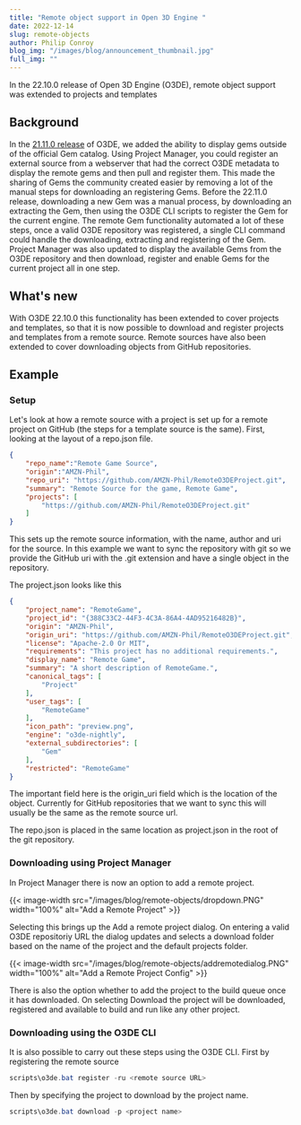 ```yaml
---
title: "Remote object support in Open 3D Engine "
date: 2022-12-14
slug: remote-objects
author: Philip Conroy
blog_img: "/images/blog/announcement_thumbnail.jpg"
full_img: ""
---
```


In the 22.10.0 release of Open 3D Engine (O3DE), remote object support was extended to projects and templates

## Background

In the [21.11.0 release](/blog/posts/o3de-22-10-release/) of O3DE, we added the ability to display gems outside of the official Gem catalog. Using Project Manager, you could register an external source from a webserver that had the correct O3DE metadata to display the remote gems and then pull and register them. This made the sharing of Gems the community created easier by removing a lot of the manual steps for downloading an registering Gems.
Before the 22.11.0 release, downloading a new Gem was a manual process, by downloading an extracting the Gem, then using the O3DE CLI scripts to register the Gem for the current engine. The remote Gem functionality automated a lot of these steps, once a valid O3DE repository was registered, a single CLI command could handle the downloading, extracting and registering of the Gem. Project Manager was also updated to display the available Gems from the O3DE repository and then download, register and enable Gems for the current project all in one step.

## What's new

With O3DE 22.10.0 this functionality has been extended to cover projects and templates, so that it is now possible to download and register projects and templates from a remote source. Remote sources have also been extended to cover downloading objects from GitHub repositories.

## Example

### Setup

Let's look at how a remote source with a project is set up for a remote project on GitHub (the steps for a template source is the same). First, looking at the layout of a repo.json file.

```json
{
    "repo_name":"Remote Game Source",
    "origin":"AMZN-Phil",
    "repo_uri": "https://github.com/AMZN-Phil/RemoteO3DEProject.git",
    "summary": "Remote Source for the game, Remote Game",
    "projects": [
        "https://github.com/AMZN-Phil/RemoteO3DEProject.git"
    ]
}
```

This sets up the remote source information, with the name, author and uri for the source. In this example we want to sync the repository with git so we provide the GitHub uri with the .git extension and have a single object in the repository.

The project.json looks like this

```json
{
    "project_name": "RemoteGame",
    "project_id": "{388C33C2-44F3-4C3A-86A4-4AD95216482B}",
    "origin": "AMZN-Phil",
    "origin_uri": "https://github.com/AMZN-Phil/RemoteO3DEProject.git",
    "license": "Apache-2.0 Or MIT",
    "requirements": "This project has no additional requirements.",
    "display_name": "Remote Game",
    "summary": "A short description of RemoteGame.",
    "canonical_tags": [
        "Project"
    ],
    "user_tags": [
        "RemoteGame"
    ],
    "icon_path": "preview.png",
    "engine": "o3de-nightly",
    "external_subdirectories": [
        "Gem"
    ],
    "restricted": "RemoteGame"
}
```

The important field here is the origin_uri field which is the location of the object. Currently for GitHub repositories that we want to sync this will usually be the same as the remote source url.

The repo.json is placed in the same location as project.json in the root of the git repository.


### Downloading using Project Manager

In Project Manager there is now an option to add a remote project.

{{< image-width src="/images/blog/remote-objects/dropdown.PNG" width="100%" alt="Add a Remote Project" >}}

Selecting this brings up the Add a remote project dialog. On entering a valid O3DE repositoriy URL the dialog updates and selects a download folder based on the name of the project and the default projects folder.

{{< image-width src="/images/blog/remote-objects/addremotedialog.PNG" width="100%" alt="Add a Remote Project Config" >}}

There is also the option whether to add the project to the build queue once it has downloaded. On selecting Download the project will be downloaded, registered and available to build and run like any other project.

### Downloading using the O3DE CLI

It is also possible to carry out these steps using the O3DE CLI. First by registering the remote source

```powershell
scripts\o3de.bat register -ru <remote source URL>
```

Then by specifying the project to download by the project name.

```powershell
scripts\o3de.bat download -p <project name>
```